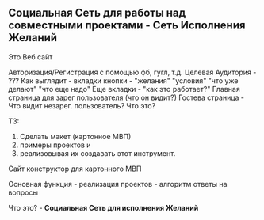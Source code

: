 ## Социальная Сеть для работы над совместными проектами - Сеть Исполнения Желаний
Это Веб сайт

Авторизация/Регистрация с помощью фб, гугл, т.д.
Целевая Аудитория - ???
Как выглядит - вкладки кнопки - "желания" "условия" "что уже делают" "что еще надо"
Еще вкладки - "как это работает?" 
Главная страница для зарег пользователя (что он видит?)
Гостева страница - Что видит незарег. пользователь? Что это?

ТЗ:
1. Cделать макет (картонное МВП) 
2. примеры проектов и 
3. реализовывая их создавать этот инструмент. 

Сайт конструктор для картонного МВП

Основная функция - реализация проектов -  алгоритм ответы на вопросы

Что это? - __Социальная Сеть для исполнения Желаний__
